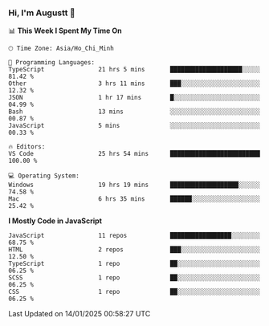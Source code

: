 ### Hi, I'm Augustt 👋

<!--START_SECTION:waka-->
📊 **This Week I Spent My Time On** 

```text
🕑︎ Time Zone: Asia/Ho_Chi_Minh

💬 Programming Languages: 
TypeScript               21 hrs 5 mins       ████████████████████░░░░░   81.42 % 
Other                    3 hrs 11 mins       ███░░░░░░░░░░░░░░░░░░░░░░   12.32 % 
JSON                     1 hr 17 mins        █░░░░░░░░░░░░░░░░░░░░░░░░   04.99 % 
Bash                     13 mins             ░░░░░░░░░░░░░░░░░░░░░░░░░   00.87 % 
JavaScript               5 mins              ░░░░░░░░░░░░░░░░░░░░░░░░░   00.33 % 

🔥 Editors: 
VS Code                  25 hrs 54 mins      █████████████████████████   100.00 % 

💻 Operating System: 
Windows                  19 hrs 19 mins      ███████████████████░░░░░░   74.58 % 
Mac                      6 hrs 35 mins       ██████░░░░░░░░░░░░░░░░░░░   25.42 % 
```

**I Mostly Code in JavaScript** 

```text
JavaScript               11 repos            █████████████████░░░░░░░░   68.75 % 
HTML                     2 repos             ███░░░░░░░░░░░░░░░░░░░░░░   12.50 % 
TypeScript               1 repo              ██░░░░░░░░░░░░░░░░░░░░░░░   06.25 % 
SCSS                     1 repo              ██░░░░░░░░░░░░░░░░░░░░░░░   06.25 % 
CSS                      1 repo              ██░░░░░░░░░░░░░░░░░░░░░░░   06.25 % 
```




 Last Updated on 14/01/2025 00:58:27 UTC
<!--END_SECTION:waka-->

